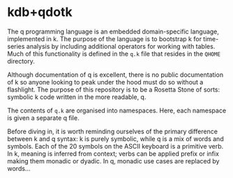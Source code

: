 # kdb+qdotk
The q programming language is an embedded domain-specific language, implemented in k. The purpose of the language is to bootstrap k for time-series analysis by including additional operators for working with tables. Much of this functionality is defined in the `q.k` file that resides in the `QHOME` directory. 

Although documentation of q is excellent, there is no public documentation of k so anyone looking to peak under the hood must do so without a flashlight. The purpose of this repository is to be a Rosetta Stone of sorts: symbolic k code written in the more readable, q.

The contents of `q.k` are organised into namespaces. Here, each namespace is given a separate q file.

Before diving in, it is worth reminding ourselves of the primary difference between k and q syntax: k is purely symbolic, while q is a mix of words and symbols. Each of the 20 symbols on the ASCII keyboard is a primitive verb. In k, meaning is inferred from context; verbs can be applied prefix or infix making them monadic or dyadic. In q, monadic use cases are replaced by words...
